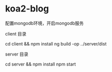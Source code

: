 # koa2-blog

配置mongodb环境，开启mongodb服务

client 目录

cd client && npm install
ng build -op ../server/dist

server 目录

cd server && npm install
npm start

